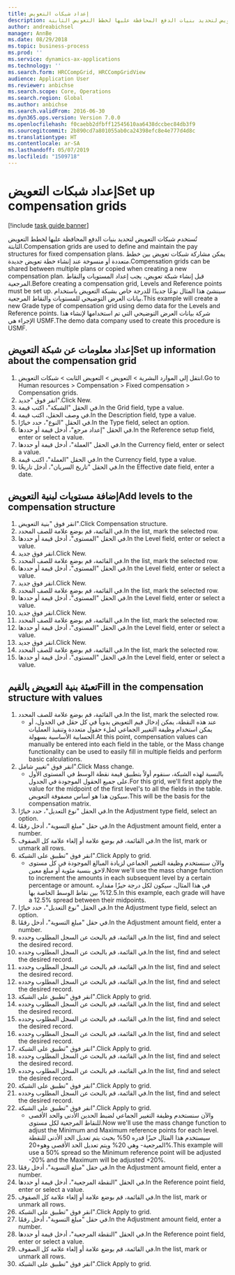 ```yaml
---
title: إعداد شبكات التعويض
description: تُستخدم شبكات التعويض لتحديد بنيات الدفع المحافظة عليها لخطط التعويض الثابتة.
author: andreabichsel
manager: AnnBe
ms.date: 08/29/2018
ms.topic: business-process
ms.prod: ''
ms.service: dynamics-ax-applications
ms.technology: ''
ms.search.form: HRCCompGrid, HRCCompGridView
audience: Application User
ms.reviewer: anbichse
ms.search.scope: Core, Operations
ms.search.region: Global
ms.author: anbichse
ms.search.validFrom: 2016-06-30
ms.dyn365.ops.version: Version 7.0.0
ms.openlocfilehash: f0caebb2dfbff12545610aa6438dccbec84db3f9
ms.sourcegitcommit: 2b890cd7a801055ab0ca24398efc8e4e777d4d8c
ms.translationtype: HT
ms.contentlocale: ar-SA
ms.lasthandoff: 05/07/2019
ms.locfileid: "1509718"
---
```

# <a name="set-up-compensation-grids"></a><span data-ttu-id="3dca4-103">إعداد شبكات التعويض</span><span class="sxs-lookup"><span data-stu-id="3dca4-103">Set up compensation grids</span></span>

[!include [task guide banner](../../includes/task-guide-banner.md)]

<span data-ttu-id="3dca4-104">تُستخدم شبكات التعويض لتحديد بنيات الدفع المحافظة عليها لخطط التعويض الثابتة.</span><span class="sxs-lookup"><span data-stu-id="3dca4-104">Compensation grids are used to define and maintain the pay structures for fixed compensation plans.</span></span> <span data-ttu-id="3dca4-105">يمكن مشاركة شبكات تعويض بين خطط متعددة أو منسوخة عند إنشاء خطة تعويض جديدة.</span><span class="sxs-lookup"><span data-stu-id="3dca4-105">Compensation grids can be shared between multiple plans or copied when creating a new compensation plan.</span></span>  <span data-ttu-id="3dca4-106">قبل إنشاء شبكة تعويض، يجب إعداد المستويات والنقاط المرجعية.</span><span class="sxs-lookup"><span data-stu-id="3dca4-106">Before creating a compensation grid, Levels and Reference points must be set up.</span></span> <span data-ttu-id="3dca4-107">سينشئ هذا المثال نوعًا جديدًا للدرجة خاص بشبكة التعويض باستخدام بيانات العرض التوضيحي للمستويات والنقاط المرجعية.</span><span class="sxs-lookup"><span data-stu-id="3dca4-107">This example will create a new Grade type of compensation grid using demo data for the Levels and Reference points.</span></span> <span data-ttu-id="3dca4-108">شركة بيانات العرض التوضيحي التي تم استخدامها لإنشاء هذا الإجراء هي USMF.</span><span class="sxs-lookup"><span data-stu-id="3dca4-108">The demo data company used to create this procedure is USMF.</span></span>


## <a name="set-up-information-about-the-compensation-grid"></a><span data-ttu-id="3dca4-109">إعداد معلومات عن شبكة التعويض</span><span class="sxs-lookup"><span data-stu-id="3dca4-109">Set up information about the compensation grid</span></span>
1. <span data-ttu-id="3dca4-110">انتقل إلى الموارد البشرية > التعويض > التعويض الثابت > شبكات التعويض.</span><span class="sxs-lookup"><span data-stu-id="3dca4-110">Go to Human resources > Compensation > Fixed compensation > Compensation grids.</span></span>
2. <span data-ttu-id="3dca4-111">انقر فوق "جديد".</span><span class="sxs-lookup"><span data-stu-id="3dca4-111">Click New.</span></span>
3. <span data-ttu-id="3dca4-112">في الحقل "الشبكة"، اكتب قيمة.</span><span class="sxs-lookup"><span data-stu-id="3dca4-112">In the Grid field, type a value.</span></span>
4. <span data-ttu-id="3dca4-113">في وصف الحقل، اكتب قيمة.</span><span class="sxs-lookup"><span data-stu-id="3dca4-113">In the Description field, type a value.</span></span>
5. <span data-ttu-id="3dca4-114">في الحقل "النوع"، حدد خيارًا.</span><span class="sxs-lookup"><span data-stu-id="3dca4-114">In the Type field, select an option.</span></span>
6. <span data-ttu-id="3dca4-115">في الحقل "إعداد مرجع"، أدخل قيمة أو حددها.</span><span class="sxs-lookup"><span data-stu-id="3dca4-115">In the Reference setup field, enter or select a value.</span></span>
7. <span data-ttu-id="3dca4-116">في الحقل "العملة"، أدخل قيمة أو حددها.</span><span class="sxs-lookup"><span data-stu-id="3dca4-116">In the Currency field, enter or select a value.</span></span>
8. <span data-ttu-id="3dca4-117">في الحقل "العملة"، اكتب قيمة.</span><span class="sxs-lookup"><span data-stu-id="3dca4-117">In the Currency field, type a value.</span></span>
9. <span data-ttu-id="3dca4-118">في الحقل "تاريخ السريان"، أدخل تاريخًا.</span><span class="sxs-lookup"><span data-stu-id="3dca4-118">In the Effective date field, enter a date.</span></span>

## <a name="add-levels-to-the-compensation-structure"></a><span data-ttu-id="3dca4-119">إضافة مستويات لبنية التعويض</span><span class="sxs-lookup"><span data-stu-id="3dca4-119">Add levels to the compensation structure</span></span>
1. <span data-ttu-id="3dca4-120">انقر فوق "بنية التعويض".</span><span class="sxs-lookup"><span data-stu-id="3dca4-120">Click Compensation structure.</span></span>
2. <span data-ttu-id="3dca4-121">في القائمة، قم بوضع علامة للصف المحدد.</span><span class="sxs-lookup"><span data-stu-id="3dca4-121">In the list, mark the selected row.</span></span>
3. <span data-ttu-id="3dca4-122">في الحقل "المستوى"، أدخل قيمة أو حددها.</span><span class="sxs-lookup"><span data-stu-id="3dca4-122">In the Level field, enter or select a value.</span></span>
4. <span data-ttu-id="3dca4-123">انقر فوق جديد.</span><span class="sxs-lookup"><span data-stu-id="3dca4-123">Click New.</span></span>
5. <span data-ttu-id="3dca4-124">في القائمة، قم بوضع علامة للصف المحدد.</span><span class="sxs-lookup"><span data-stu-id="3dca4-124">In the list, mark the selected row.</span></span>
6. <span data-ttu-id="3dca4-125">في الحقل "المستوى"، أدخل قيمة أو حددها.</span><span class="sxs-lookup"><span data-stu-id="3dca4-125">In the Level field, enter or select a value.</span></span>
7. <span data-ttu-id="3dca4-126">انقر فوق جديد.</span><span class="sxs-lookup"><span data-stu-id="3dca4-126">Click New.</span></span>
8. <span data-ttu-id="3dca4-127">في القائمة، قم بوضع علامة للصف المحدد.</span><span class="sxs-lookup"><span data-stu-id="3dca4-127">In the list, mark the selected row.</span></span>
9. <span data-ttu-id="3dca4-128">في الحقل "المستوى"، أدخل قيمة أو حددها.</span><span class="sxs-lookup"><span data-stu-id="3dca4-128">In the Level field, enter or select a value.</span></span>
10. <span data-ttu-id="3dca4-129">انقر فوق جديد.</span><span class="sxs-lookup"><span data-stu-id="3dca4-129">Click New.</span></span>
11. <span data-ttu-id="3dca4-130">في القائمة، قم بوضع علامة للصف المحدد.</span><span class="sxs-lookup"><span data-stu-id="3dca4-130">In the list, mark the selected row.</span></span>
12. <span data-ttu-id="3dca4-131">في الحقل "المستوى"، أدخل قيمة أو حددها.</span><span class="sxs-lookup"><span data-stu-id="3dca4-131">In the Level field, enter or select a value.</span></span>
13. <span data-ttu-id="3dca4-132">انقر فوق جديد.</span><span class="sxs-lookup"><span data-stu-id="3dca4-132">Click New.</span></span>
14. <span data-ttu-id="3dca4-133">في القائمة، قم بوضع علامة للصف المحدد.</span><span class="sxs-lookup"><span data-stu-id="3dca4-133">In the list, mark the selected row.</span></span>
15. <span data-ttu-id="3dca4-134">في الحقل "المستوى"، أدخل قيمة أو حددها.</span><span class="sxs-lookup"><span data-stu-id="3dca4-134">In the Level field, enter or select a value.</span></span>

## <a name="fill-in-the-compensation-structure-with-values"></a><span data-ttu-id="3dca4-135">تعبئة بنية التعويض بالقيم</span><span class="sxs-lookup"><span data-stu-id="3dca4-135">Fill in the compensation structure with values</span></span>
1. <span data-ttu-id="3dca4-136">في القائمة، قم بوضع علامة للصف المحدد.</span><span class="sxs-lookup"><span data-stu-id="3dca4-136">In the list, mark the selected row.</span></span>
    * <span data-ttu-id="3dca4-137">عند هذه النقطة، يمكن إدخال قيم التعويض يدوياً في كل حقل في الجدول، أو يمكن استخدام وظيفة التغيير الجماعي لملء حقول متعددة وتنفيذ العمليات الحسابية الأساسية بسهولة.</span><span class="sxs-lookup"><span data-stu-id="3dca4-137">At this point, compensation values can manually be entered into each field in the table, or the Mass change functionality can be used to easily fill in multiple fields and perform basic calculations.</span></span>  
2. <span data-ttu-id="3dca4-138">انقر فوق "تغيير شامل".</span><span class="sxs-lookup"><span data-stu-id="3dca4-138">Click Mass change.</span></span>
    * <span data-ttu-id="3dca4-139">بالنسبة لهذه الشبكة، سنقوم أولاً بتطبيق قيمة نقطة الوسط في المستوى الأول على جميع الحقول الموجودة في الجدول.</span><span class="sxs-lookup"><span data-stu-id="3dca4-139">For this grid, we'll first apply the value for the midpoint of the first level's to all the fields in the table.</span></span> <span data-ttu-id="3dca4-140">سيكون هذا هو أساس مصفوفة التعويض.</span><span class="sxs-lookup"><span data-stu-id="3dca4-140">This will be the basis for the compensation matrix.</span></span>  
3. <span data-ttu-id="3dca4-141">في الحقل "نوع التعديل"، حدد خيارًا.</span><span class="sxs-lookup"><span data-stu-id="3dca4-141">In the Adjustment type field, select an option.</span></span>
4. <span data-ttu-id="3dca4-142">في حقل "مبلغ التسوية‬"‬، أدخل رقمًا.</span><span class="sxs-lookup"><span data-stu-id="3dca4-142">In the Adjustment amount field, enter a number.</span></span>
5. <span data-ttu-id="3dca4-143">في القائمة، قم بوضع علامة أو إلغاء علامة كل الصفوف.</span><span class="sxs-lookup"><span data-stu-id="3dca4-143">In the list, mark or unmark all rows.</span></span>
6. <span data-ttu-id="3dca4-144">انقر فوق "تطبيق على الشبكة".</span><span class="sxs-lookup"><span data-stu-id="3dca4-144">Click Apply to grid.</span></span>
    * <span data-ttu-id="3dca4-145">والآن سنستخدم وظيفة التغيير الجماعي لزيادة المبالغ الموجودة في كل مستوى لاحق بنسبة مئوية أو مبلغ معين.</span><span class="sxs-lookup"><span data-stu-id="3dca4-145">Now we'll use the mass change function to increment the amounts in each subsequent level by a certain percentage or amount.</span></span> <span data-ttu-id="3dca4-146">في هذا المثال، سيكون لكل درجة حيزًا مقداره 12.5% بين نقاط الوسط الخاصة بها.</span><span class="sxs-lookup"><span data-stu-id="3dca4-146">In this example, each grade will have a 12.5% spread between their midpoints.</span></span>  
7. <span data-ttu-id="3dca4-147">في الحقل "نوع التعديل"، حدد خيارًا.</span><span class="sxs-lookup"><span data-stu-id="3dca4-147">In the Adjustment type field, select an option.</span></span>
8. <span data-ttu-id="3dca4-148">في حقل "مبلغ التسوية‬"‬، أدخل رقمًا.</span><span class="sxs-lookup"><span data-stu-id="3dca4-148">In the Adjustment amount field, enter a number.</span></span>
9. <span data-ttu-id="3dca4-149">في القائمة، قم بالبحث عن السجل المطلوب وحدده.</span><span class="sxs-lookup"><span data-stu-id="3dca4-149">In the list, find and select the desired record.</span></span>
10. <span data-ttu-id="3dca4-150">في القائمة، قم بالبحث عن السجل المطلوب وحدده.</span><span class="sxs-lookup"><span data-stu-id="3dca4-150">In the list, find and select the desired record.</span></span>
11. <span data-ttu-id="3dca4-151">في القائمة، قم بالبحث عن السجل المطلوب وحدده.</span><span class="sxs-lookup"><span data-stu-id="3dca4-151">In the list, find and select the desired record.</span></span>
12. <span data-ttu-id="3dca4-152">في القائمة، قم بالبحث عن السجل المطلوب وحدده.</span><span class="sxs-lookup"><span data-stu-id="3dca4-152">In the list, find and select the desired record.</span></span>
13. <span data-ttu-id="3dca4-153">انقر فوق "تطبيق على الشبكة".</span><span class="sxs-lookup"><span data-stu-id="3dca4-153">Click Apply to grid.</span></span>
14. <span data-ttu-id="3dca4-154">في القائمة، قم بالبحث عن السجل المطلوب وحدده.</span><span class="sxs-lookup"><span data-stu-id="3dca4-154">In the list, find and select the desired record.</span></span>
15. <span data-ttu-id="3dca4-155">في القائمة، قم بالبحث عن السجل المطلوب وحدده.</span><span class="sxs-lookup"><span data-stu-id="3dca4-155">In the list, find and select the desired record.</span></span>
16. <span data-ttu-id="3dca4-156">في القائمة، قم بالبحث عن السجل المطلوب وحدده.</span><span class="sxs-lookup"><span data-stu-id="3dca4-156">In the list, find and select the desired record.</span></span>
17. <span data-ttu-id="3dca4-157">انقر فوق "تطبيق على الشبكة".</span><span class="sxs-lookup"><span data-stu-id="3dca4-157">Click Apply to grid.</span></span>
18. <span data-ttu-id="3dca4-158">في القائمة، قم بالبحث عن السجل المطلوب وحدده.</span><span class="sxs-lookup"><span data-stu-id="3dca4-158">In the list, find and select the desired record.</span></span>
19. <span data-ttu-id="3dca4-159">في القائمة، قم بالبحث عن السجل المطلوب وحدده.</span><span class="sxs-lookup"><span data-stu-id="3dca4-159">In the list, find and select the desired record.</span></span>
20. <span data-ttu-id="3dca4-160">انقر فوق "تطبيق على الشبكة".</span><span class="sxs-lookup"><span data-stu-id="3dca4-160">Click Apply to grid.</span></span>
21. <span data-ttu-id="3dca4-161">في القائمة، قم بالبحث عن السجل المطلوب وحدده.</span><span class="sxs-lookup"><span data-stu-id="3dca4-161">In the list, find and select the desired record.</span></span>
22. <span data-ttu-id="3dca4-162">انقر فوق "تطبيق على الشبكة".</span><span class="sxs-lookup"><span data-stu-id="3dca4-162">Click Apply to grid.</span></span>
    * <span data-ttu-id="3dca4-163">والآن سنستخدم وظيفة التغيير الجماعي لضبط الحدين الأدنى والحد الأقصى للنقاط المرجعية لكل مستوى.</span><span class="sxs-lookup"><span data-stu-id="3dca4-163">Now we'll use the mass change function to adjust the Minimum and Maximum reference points for each level.</span></span> <span data-ttu-id="3dca4-164">سيستخدم هذا المثال حيزًا قدره 50% بحيث يتم تعديل الحد الأدنى للنقطة المرجعية- وهي 20% ويتم تعديل الحد الأقصى وهو+20%.</span><span class="sxs-lookup"><span data-stu-id="3dca4-164">This example will use a 50% spread so the Minimum reference point will be adjusted -20% and the Maximum will be adjusted +20%.</span></span>  
23. <span data-ttu-id="3dca4-165">في حقل "مبلغ التسوية‬"‬، أدخل رقمًا.</span><span class="sxs-lookup"><span data-stu-id="3dca4-165">In the Adjustment amount field, enter a number.</span></span>
24. <span data-ttu-id="3dca4-166">في الحقل "النقطة المرجعية"، أدخل قيمة أو حددها.</span><span class="sxs-lookup"><span data-stu-id="3dca4-166">In the Reference point field, enter or select a value.</span></span>
25. <span data-ttu-id="3dca4-167">في القائمة، قم بوضع علامة أو إلغاء علامة كل الصفوف.</span><span class="sxs-lookup"><span data-stu-id="3dca4-167">In the list, mark or unmark all rows.</span></span>
26. <span data-ttu-id="3dca4-168">انقر فوق "تطبيق على الشبكة".</span><span class="sxs-lookup"><span data-stu-id="3dca4-168">Click Apply to grid.</span></span>
27. <span data-ttu-id="3dca4-169">في حقل "مبلغ التسوية‬"‬، أدخل رقمًا.</span><span class="sxs-lookup"><span data-stu-id="3dca4-169">In the Adjustment amount field, enter a number.</span></span>
28. <span data-ttu-id="3dca4-170">في الحقل "النقطة المرجعية"، أدخل قيمة أو حددها.</span><span class="sxs-lookup"><span data-stu-id="3dca4-170">In the Reference point field, enter or select a value.</span></span>
29. <span data-ttu-id="3dca4-171">في القائمة، قم بوضع علامة أو إلغاء علامة كل الصفوف.</span><span class="sxs-lookup"><span data-stu-id="3dca4-171">In the list, mark or unmark all rows.</span></span>
30. <span data-ttu-id="3dca4-172">انقر فوق "تطبيق على الشبكة".</span><span class="sxs-lookup"><span data-stu-id="3dca4-172">Click Apply to grid.</span></span>

